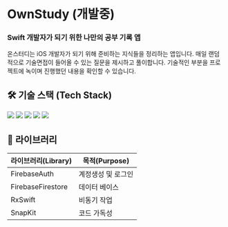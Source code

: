 # OwnStudy (개발중)
### Swift 개발자가 되기 위한 나만의 공부 기록 앱

온스터디는 iOS 개발자가 되기 위해 준비하는 지식들을 정리하는 앱입니다.
매일 랜덤적으로 기술면접이 들어올 수 있는 질문을 제시하고 풀이합니다.
기술적인 부분을 프로젝트에 녹이며 진행했던 내용을 확인할 수 있습니다.

## 🛠️ 기술 스택 (Tech Stack)
<div align=left> 
  <img src="https://img.shields.io/badge/Swift-F05138?style=for-the-badge&logo=Swift&logoColor=white">
  <img src="https://img.shields.io/badge/firebase-FFCA28?style=for-the-badge&logo=firebase&logoColor=white">
  <img src="https://img.shields.io/badge/GitHub-181717?style=for-the-badge&logo=github&logoColor=white">
  <img src="https://img.shields.io/badge/git-F05032?style=for-the-badge&logo=git&logoColor=white">
  <img src="https://img.shields.io/badge/xcode-147EFB?style=for-the-badge&logo=xcode&logoColor=white">
</div>

## 📂 라이브러리
|라이브러리(Library)|목적(Purpose)|
|------|---|
|FirebaseAuth|계정생성 및 로그인|
|FirebaseFirestore|데이터 베이스|
|RxSwift|비동기 작업|
|SnapKit|코드 가독성|
